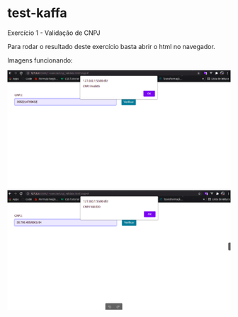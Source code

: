 # test-kaffa

Exercício 1 - Validação de CNPJ 

Para rodar o resultado deste exercício basta abrir o html no navegador.

Imagens funcionando:

<img src="image-test-kaffa/1-exercise-invalido.png" />
<img src="image-test-kaffa/1-exercise-valido.png" />




